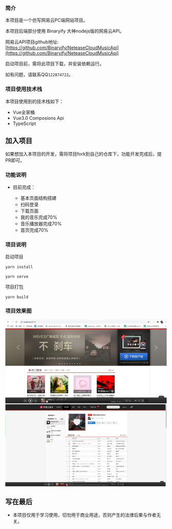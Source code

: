 ### 简介

本项目是一个仿写网易云PC端网站项目。

本项目后端部分使用 Binaryify 大神nodejs版的网易云API。

网易云API项目github地址: [https://github.com/Binaryify/NeteaseCloudMusicApi](https://github.com/Binaryify/NeteaseCloudMusicApi)

启动项目前，需将此项目下载，并安装依赖运行。

如有问题，请联系QQ``122874722``。

### 项目使用技术栈

本项目使用到的技术栈如下：
* Vue全家桶
* Vue3.0 Composions Api
* TypeScript

## 加入项目

如果想加入本项目的开发，需将项目fork到自己的仓库下，功能开发完成后，提PR即可。
  
### 功能说明

* 目前完成：

	* 基本页面结构搭建
	* 扫码登录
	* 下载页面
	* 我的音乐完成70%
	* 音乐播放器完成70%
	* 首页完成70%
### 项目说明

启动项目

```
yarn install
```

```
yarn serve
```

项目打包

```
yarn build
```

### 项目效果图

![](./src/assets/design-sketch/home.png)
![](./src/assets/design-sketch/my-music.jpg)
## 写在最后

* 本项目仅用于学习使用，切勿用于商业用途，否则产生的法律后果与作者无关。
